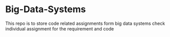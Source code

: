 # Big-Data-Systems
 
This repo is to store code related assignments form big data systems check individual assignment for the requirement and code
